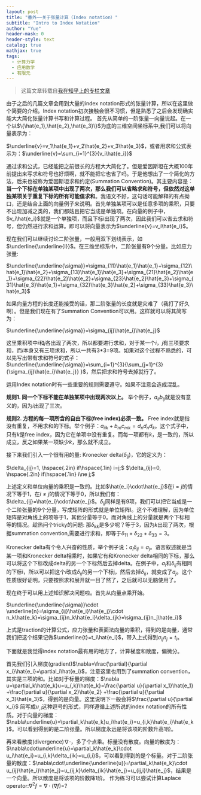 ```yaml
---
layout: post
title: "番外——关于张量计算（Index notation）"
subtitle: "Intro to Index Notation"
author: "Yue"
header-mask: 0
header-style: text
catalog: true
mathjax: true
tags:
  - 计算力学
  - 应用数学
  - 有限元
---
```


> 这篇文章转载自[我在知乎上的专栏文章](https://zhuanlan.zhihu.com/p/20783300)

由于之后的几篇文章会用到大量的index notation形式的张量计算，所以在这里做个简要的介绍。Index notation初次接触会很不习惯，但是熟悉了之后会发现确实能大大简化张量计算书写和计算过程。
首先从简单的一阶张量—向量说起。在一个以$\{\hat{e_1},\hat{e_2},\hat{e_3}\}$为底的三维空间坐标系中,我们可以将向量表示为：

$\underline{v}=v_1\hat{e_1}+v_2\hat{e_2}+v_3\hat{e_3}$，或者用求和公式表示为：$\underline{v}=\sum_{i=1}^{3}{v_i\hat{e_i}}$

通过求和公式，已经能把之前很长的方程大大简化了。但是爱因斯坦在大概100年前提出来写求和符号也好烦啊，就不能把它也省了吗。于是他想出了一个简化的方法，后来也被称为爱因斯坦求和约定(Summation Convention)。其主要内容是：**当一个下标在单独某项中出现了两次，那么我们可以省略求和符号，但依然对这单独某项关于重复下标的所有可能值求和**。我语文不好，这句话可能解释的有点拗口，还是结合上面的向量例子来说明。首先单独某项可以是任意多项的乘积，只要不出现加减之类的，我们都姑且把它当成是单独项。在向量的例子中，$v_i\hat{e_i}$就是一个单独项，而且下标i出现了两次，因此我们可以省去求和符号，但仍然进行求和运算。即可以将向量表示为$\underline{v}=v_i\hat{e_i}$。

现在我们可以继续讨论二阶张量，一般用双下划线表示，如$\underline{\underline{I}}$。在三维坐标系中，二阶张量有9个分量。比如应力张量:

$\underline{\underline{\sigma}}=\sigma_{11}\hat{e_1}\hat{e_1}+\sigma_{12}\hat{e_1}\hat{e_2}+\sigma_{13}\hat{e_1}\hat{e_3}+\sigma_{21}\hat{e_2}\hat{e_1}+\sigma_{22}\hat{e_2}\hat{e_2}+\sigma_{23}\hat{e_2}\hat{e_3}+\sigma_{31}\hat{e_3}\hat{e_1}+\sigma_{32}\hat{e_3}\hat{e_2}+\sigma_{33}\hat{e_3}\hat{e_3}$

如果向量方程的长度还能接受的话，那二阶张量的长度就是灾难了（我打了好久啊）。但是我们现在有了Summation Convention可以用。这样就可以将其简写为：

$\underline{\underline{\sigma}}=\sigma_{ij}\hat{e_i}\hat{e_j}$

这里乘积项中$i$和$j$各出现了两次，所以都要进行求和，对于某一个$i$，$j$有三项要求和，而$i$本身又有三项求和，所以一共有3*3=9项。如果对这个过程不熟悉的，可以先写出带有求和符号的式子：$\underline{\underline{\sigma}}=\sum_{i=1}^{3}{\sum_{j=1}^{3}{\sigma_{ij}\hat{e_i}\hat{e_j}} }$，然后把求和符号去掉就行了。

运用Index notation时有一些重要的规则需要遵守。如果不注意会造成混乱。

**规则1. 同一个下标不能在单独某项中出现两次以上。** 举个例子，$a_{ii}b_{ij}$就是没有意义的，因为$i$出现了三次。

**规则2. 方程的每一项所含的自由下标(free index)必须一致。** Free index就是指没有重复，不用求和的下标。举个例子：$a_{iik}+b_{m}c_{mk}=d_nd_nd_k$。这个式子中，只有$k$是free index，因为它在单项中没有重复。而每一项都有$k$，是一致的，所以成立，反之如果某一项缺少$k$，那么就不成立。

接下来我们引入一个很有用的量: Kronecker delta($\delta_{ij}$)，它的定义为：

$\delta_{ij}=1, \hspace{.2in} if\hspace{.1in} i=j;$
$\delta_{ij}=0, \hspace{.2in} if\hspace{.1in} i\ne j;$

上述定义和单位向量的乘积是一致的。比如$\hat{e_i}\cdot\hat{e_j}$在$i=j$的情况下等于1，在$i\ne j$的情况下等于0，所以我们有：$\delta_{ij}=\hat{e_i}\cdot\hat{e_j}$。$\delta_{ij}$同样是有9项，我们可以把它当成是一个二阶张量的9个分量，写成矩阵的形式就是单位矩阵I。这个不难理解，因为单位矩阵是对角线上的项等于1，其他分量等于0。而对角线上的分量就是两个下标相等的情况。趁热问个tricky的问题: 那$\delta_{kk}$是多少呢？等于3，因为$k$出现了两次，根据summation convention,需要进行求和，即等于$\delta_{11}+\delta_{22}+\delta_{33}=3$。

Kronecker delta有个令人兴奋的性质，举个例子说：$a_i\delta_{ij}=a_j$。语言叙述就是当某一项和Kronecker delta相乘时，如果它有和Kronecker delta相同的下标，那么可以将这个下标改成delta的另一个下标然后去掉delta。在例子中，$a_i$和$\delta_{ij}$有相同的下标i，所以可以把这个$i$改成$\delta_{ij}$的另一个下标j，然后去掉$\delta_{ij}$，就变成了$a_j$。这个性质很好证明，只要按照求和展开就一目了然了，之后就可以无脑使用了。

现在终于可以用上述知识解决问题啦。首先从向量点乘开始。

$\underline{\underline{\sigma}}\cdot \underline{n}=\sigma_{ij}\hat{e_i}\hat{e_j}\cdot n_k\hat{e_k}=\sigma_{ij}n_k\hat{e_i}\delta_{jk}=\sigma_{ij}n_j\hat{e_i}$

上式是traction的计算公式，应力张量和表面法向量的乘积，得到的是向量，通常我们把这个结果记做$\underline{t}=t_i\hat{e_i}$，带入上式得到$\sigma_{ij}n_j=t_i$。

下面就是我觉得index notation最有用的地方了，计算梯度和散度，偏微分。

首先我们引入梯度(gradient)$\nabla=\frac{\partial}{\partial x_i}\hat{e_i}=\partial_i\hat{e_i}$，注意这里也用到了summation convention，其实是三项的和。比如对于标量的梯度：$\nabla u=\partial_k\hat{e_k}u=u_{,k}\hat{e_k}=\frac{\partial u}{\partial x_1}\hat{e_1} +\frac{\partial u}{\partial x_2}\hat{e_2} +\frac{\partial u}{\partial x_3}\hat{e_3}$，得到的是向量。这里说明下一般会将$\frac{\partial u}{\partial x_i}$ 简写成$u_{,i}$这种逗号的形式，同样遵循上述所说的index notation的所有性质。对于向量的梯度：$\nabla\underline{u}=\partial_k\hat{e_k}u_i\hat{e_i}=u_{i,k}\hat{e_i}\hat{e_k}$。可以看到得到的是二阶张量。所以梯度永远是将该项的阶数升高1阶。

再来看散度(divergence)$\nabla\cdot$，多了个点乘。标量没有散度。向量的散度为：$\nabla\cdot\underline{u}=\partial_k\hat{e_k}\cdot u_i\hat{e_i}=u_{i,k}\delta_{ik}=u_{i,i}$，可以看到得到的是个标量。对于二阶张量的散度：$\nabla\cdot\underline{\underline{u}}=\partial_k\hat{e_k}\cdot u_{ij}\hat{e_i}\hat{e_j}=u_{ij,k}\delta_{ik}\hat{e_j}=u_{ij,i}\hat{e_j}$，结果是一个向量。所以散度是将该项的阶数降1阶。
作为练习可以尝试计算Laplace operator:$\nabla^2f=\nabla\cdot(\nabla f)=$?
